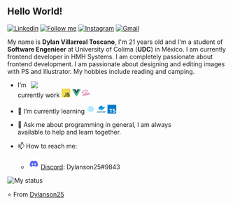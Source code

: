 ## Hello World!

[![Linkedin](https://img.shields.io/badge/-LinkedIn-blue?style=flat&logo=Linkedin&logoColor=white)](https://www.linkedin.com/in/dylan-toscano/)
[<img src="https://img.shields.io/github/followers/dylanson25?label=follow&style=social" height="22" title="Follow me" />](https://github.com/dylanson25) 
[![Instagram](https://img.shields.io/badge/-Instagram-c13584?style=flat&labelColor=c13584&logo=instagram&logoColor=white)](https://www.instagram.com/dylan_toscano_25/)
[![Gmail](https://img.shields.io/badge/-Gmail-c14438?style=flat&logo=Gmail&logoColor=white)](mailto:dvillarreal0@ucol.mx)


My name is **Dylan Villarreal Toscano**, I'm 21 years old and I'm a student of **Software Engenieer** at University of Colima (**UDC**) in México.
I am currently frontend developer in HMH Systems. I am completely passionate about frontend development. I am passionate about designing and editing images with PS and Illustrator. My hobbies include reading and camping.

<img align= "right" width= "450" src= "https://pa1.narvii.com/6518/f67185290b03fa0d76a387137bacff5193b4e020_hq.gif"/>


- I’m currently work  <img height="20" src="https://raw.githubusercontent.com/github/explore/80688e429a7d4ef2fca1e82350fe8e3517d3494d/topics/javascript/javascript.png"></code>
<code><img height="20" src="https://raw.githubusercontent.com/github/explore/80688e429a7d4ef2fca1e82350fe8e3517d3494d/topics/vue/vue.png"></code>
<code><img height="20" src="https://raw.githubusercontent.com/github/explore/80688e429a7d4ef2fca1e82350fe8e3517d3494d/topics/sass/sass.png"></code>

- 🌱 I’m currently learning
<code><img height="20" src="https://raw.githubusercontent.com/github/explore/80688e429a7d4ef2fca1e82350fe8e3517d3494d/topics/react/react.png"></code>
<code><img height="20" src="https://raw.githubusercontent.com/github/explore/80688e429a7d4ef2fca1e82350fe8e3517d3494d/topics/docker/docker.png"></code>
<code><img height="20" src="https://raw.githubusercontent.com/github/explore/80688e429a7d4ef2fca1e82350fe8e3517d3494d/topics/typescript/typescript.png"></code>


- 💬 Ask me about programming in general, I am always <br> available to help and learn together.

- 📫 How to reach me: 
   - <a><img height="25" src="https://raw.githubusercontent.com/github/explore/80688e429a7d4ef2fca1e82350fe8e3517d3494d/topics/discord/discord.png"> [Discord](https://discord.com/): Dylanson25#9843 </a>

<img title="My status" heigth="320" width="420" src="https://github-readme-stats.vercel.app/api?username=dylanson25&hide=issues&count_private=true&icon_color=871486&title_color=000000&bg_color=ffffff&show_icons=true)"/>

:star: From [Dylanson25](https://github.com/dylanson25)
